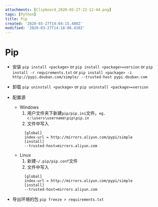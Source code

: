 ```yaml
---
attachments: [Clipboard_2020-03-27-22-12-44.png]
tags: [Python]
title: Pip
created: '2020-03-27T14:04:15.408Z'
modified: '2020-03-27T14:18:06.430Z'
---
```


# Pip

- 安装
`pip install <package>` or 
`pip install <package>=version` or 
`pip install -r requirements.txt` or
`pip install <package> -i http://pypi.douban.com/simple/ --trusted-host pypi.douban.com `

- 卸载
`pip uninstall <package>` or 
`pip uninstall <package>=version`

- 配置源
  - Windows
    1. 用户文件夹下新建`pip/pip.ini`文件。`eg. c:\users\username\pip\pip.in`
    2. 文件中写入
      ```
        [global]
        index-url = http://mirrors.aliyun.com/pypi/simple
        [install]
        --trusted-host=mirrors.aliyun.com
      ```
  - Linux
    1. 新建`~/.pip/pip.conf`文件
    2. 文件中写入
      ```
        [global]
        index-url = http://mirrors.aliyun.com/pypi/simple
        [install]
        --trusted-host=mirrors.aliyun.com
      ```

- 导出环境的包
`pip freeze > requirements.txt`

